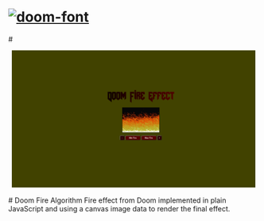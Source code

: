 


<h1><a href="https://fontmeme.com/doom-font/"><img src="https://fontmeme.com/permalink/211015/70899727f7c97240063c5f4d37356491.png" alt="doom-font" border="0" ></a></h1>
#
<p align="center">
  <a href="">
    <img src=".github/Doomfire.gif" width="490">
  </a>
</p>
# Doom Fire Algorithm
Fire effect from Doom implemented in plain JavaScript and using a canvas image data to render the final effect.
